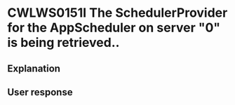 # CWLWS0151I The SchedulerProvider for the AppScheduler on server "0" is being retrieved..

## Explanation

## User response